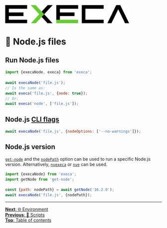 <picture>
	<source media="(prefers-color-scheme: dark)" srcset="../media/logo_dark.svg">
	<img alt="execa logo" src="../media/logo.svg" width="400">
</picture>
<br>

# 🐢 Node.js files

## Run Node.js files

```js
import {execaNode, execa} from 'execa';

await execaNode('file.js');
// Is the same as:
await execa('file.js', {node: true});
// Or:
await execa('node', ['file.js']);
```

## Node.js [CLI flags](https://nodejs.org/api/cli.html#options)

```js
await execaNode('file.js', {nodeOptions: ['--no-warnings']});
```

## Node.js version

[`get-node`](https://github.com/ehmicky/get-node) and the [`nodePath`](../readme.md#optionsnodepath) option can be used to run a specific Node.js version. Alternatively, [`nvexeca`](https://github.com/ehmicky/nvexeca) or [`nve`](https://github.com/ehmicky/nve) can be used.

```js
import {execaNode} from 'execa';
import getNode from 'get-node';

const {path: nodePath} = await getNode('16.2.0');
await execaNode('file.js', {nodePath});
```

<hr>

[**Next**: 🌐 Environment](environment.md)\
[**Previous**: 📜 Scripts](scripts.md)\
[**Top**: Table of contents](../readme.md#documentation)
